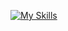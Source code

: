 [![My Skills](https://skillicons.dev/icons?i=flutter,firebase,mongodb,postman,vscode&perline=3)](https://skillicons.dev)
